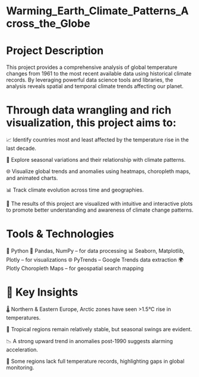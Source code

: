 # Warming_Earth_Climate_Patterns_Across_the_Globe

# Project Description
This project provides a comprehensive analysis of global temperature changes from 1961 to the most recent available data using historical climate records. By leveraging powerful data science tools and libraries, the analysis reveals spatial and temporal climate trends affecting our planet.

# Through data wrangling and rich visualization, this project aims to:
📈 Identify countries most and least affected by the temperature rise in the last decade.

🍁 Explore seasonal variations and their relationship with climate patterns.

🌐 Visualize global trends and anomalies using heatmaps, choropleth maps, and animated charts.

📊 Track climate evolution across time and geographies.

🔬 The results of this project are visualized with intuitive and interactive plots to promote better understanding and awareness of climate change patterns.


# Tools & Technologies
🐍 Python
🧪 Pandas, NumPy – for data processing
📊 Seaborn, Matplotlib, Plotly – for visualizations
🌐 PyTrends – Google Trends data extraction
🌍 Plotly Choropleth Maps – for geospatial search mapping

# 🧠 Key Insights

🌡️ Northern & Eastern Europe, Arctic zones have seen >1.5°C rise in temperatures.

🌴 Tropical regions remain relatively stable, but seasonal swings are evident.

📉 A strong upward trend in anomalies post-1990 suggests alarming acceleration.

🧭 Some regions lack full temperature records, highlighting gaps in global monitoring.


